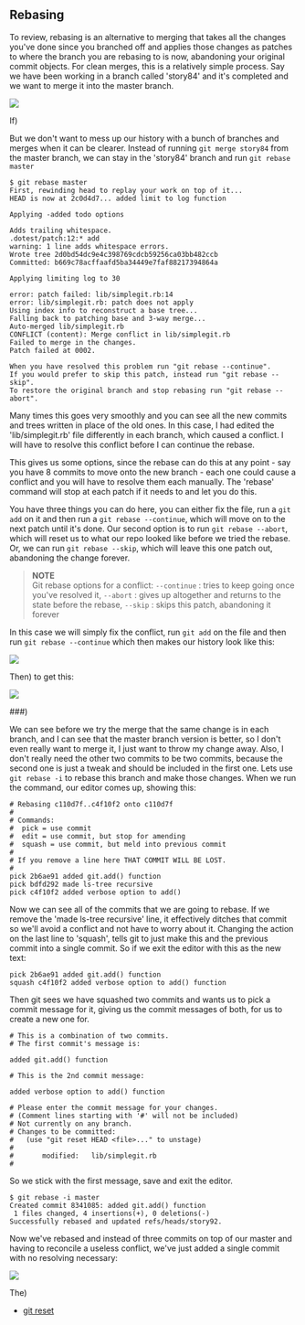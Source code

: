 <!--
SPDX-FileCopyrightText: 2008 Geoffrey Grosenbach <boss@topfunky.com>
SPDX-FileCopyrightText: 2008 Scott Chacon <schacon@gmail.com>
SPDX-FileCopyrightText: 2013 Pascal Borreli <pascal@borreli.com>
SPDX-FileCopyrightText: 2023 Richard Soderberg <rsoderberg@gmail.com>

SPDX-License-Identifier: CC-BY-SA-3.0
-->

## Rebasing

<!-- SIDEBAR
---

#### Rebasing Screencast

This screencast follows roughly the same course as the previous one
on branching and merging,
only we replace merging with rebasing.
This screencast also demonstrates the interactive rebase command
`git rebase -i`.
We also demonstrate some slightly more complex branching,
by using both interactive and normal rebasing techniques simultaneously
on separate branches,
then choosing one and deleting the other.

movie. c7-rebase.mov

---
SIDEBAR -->

To review,
rebasing is an alternative to merging
that takes all the changes you've done since you branched off
and applies those changes as patches
to where the branch you are rebasing to
is now,
abandoning your original commit objects.
For clean merges,
this is a relatively simple process.
Say we have been working in a branch called 'story84'
and it's completed and we want to merge it into the master branch.

![](../artwork/bitmap/repo1.png)

If)

But we don't want to mess up our history
with a bunch of branches and merges when it can be clearer.
Instead of running `git merge story84` from the master branch,
we can stay in the 'story84' branch and run `git rebase master`

```shell
$ git rebase master
First, rewinding head to replay your work on top of it...
HEAD is now at 2c0d4d7... added limit to log function

Applying -added todo options

Adds trailing whitespace.
.dotest/patch:12:* add
warning: 1 line adds whitespace errors.
Wrote tree 2d0bd54dc9e4c398769cdcb59256ca03bb482ccb
Committed: b669c78acffaafd5ba34449e7faf88217394864a

Applying limiting log to 30

error: patch failed: lib/simplegit.rb:14
error: lib/simplegit.rb: patch does not apply
Using index info to reconstruct a base tree...
Falling back to patching base and 3-way merge...
Auto-merged lib/simplegit.rb
CONFLICT (content): Merge conflict in lib/simplegit.rb
Failed to merge in the changes.
Patch failed at 0002.

When you have resolved this problem run "git rebase --continue".
If you would prefer to skip this patch, instead run "git rebase --skip".
To restore the original branch and stop rebasing run "git rebase --abort".
```

Many times this goes very smoothly
and you can see all the new commits and trees written in place of the old ones.
In this case,
I had edited the 'lib/simplegit.rb' file differently in each branch,
which caused a conflict.
I will have to resolve this conflict before I can continue the rebase.

This gives us some options,
since the rebase can do this at any point -
say you have 8 commits to move onto the new branch -
each one could cause a conflict
and you will have to resolve them each manually.
The 'rebase' command will stop at each patch if it needs to
and let you do this.

You have three things you can do here,
you can either fix the file,
run a `git add` on it and then run a `git rebase --continue`,
which will move on to the next patch until it's done.
Our second option is to run `git rebase --abort`,
which will reset us to what our repo looked like
before we tried the rebase.
Or,
we can run `git rebase --skip`,
which will leave this one patch out,
abandoning the change forever.

> **NOTE** \
Git rebase options for a conflict:
`--continue` : tries to keep going once you've resolved it,
`--abort` : gives up altogether and returns to the state before the rebase,
`--skip` : skips this patch,
abandoning it forever

In this case we will simply fix the conflict,
run `git add` on the file and then run `git rebase --continue`
which then makes our history look like this:

![](../artwork/bitmap/repo3.png)

Then) to get this:

![](../artwork/bitmap/repo4.png)

###)

We can see before we try the merge
that the same change is in each branch,
and I can see that the master branch version is better,
so I don't even really want to merge it,
I just want to throw my change away.
Also,
I don't really need the other two commits to be two commits,
because the second one is just a tweak
and should be included in the first one.
Lets use `git rebase -i` to rebase this branch
and make those changes.
When we run the command,
our editor comes up,
showing this:

```
# Rebasing c110d7f..c4f10f2 onto c110d7f
#
# Commands:
#  pick = use commit
#  edit = use commit, but stop for amending
#  squash = use commit, but meld into previous commit
#
# If you remove a line here THAT COMMIT WILL BE LOST.
#
pick 2b6ae91 added git.add() function
pick bdfd292 made ls-tree recursive
pick c4f10f2 added verbose option to add()
```

Now we can see all of the commits that we are going to rebase.
If we remove the 'made ls-tree recursive' line,
it effectively ditches that commit
so we'll avoid a conflict and not have to worry about it.
Changing the action on the last line to 'squash',
tells git to just make this and the previous commit
into a single commit.
So if we exit the editor with this as the new text:

```
pick 2b6ae91 added git.add() function
squash c4f10f2 added verbose option to add() function
```

Then git sees we have squashed two commits
and wants us to pick a commit message for it,
giving us the commit messages of both,
for us to create a new one for.

```
# This is a combination of two commits.
# The first commit's message is:

added git.add() function

# This is the 2nd commit message:

added verbose option to add() function

# Please enter the commit message for your changes.
# (Comment lines starting with '#' will not be included)
# Not currently on any branch.
# Changes to be committed:
#   (use "git reset HEAD <file>..." to unstage)
#
#       modified:   lib/simplegit.rb
#
```

So we stick with the first message,
save and exit the editor.

```shell
$ git rebase -i master
Created commit 8341085: added git.add() function
 1 files changed, 4 insertions(+), 0 deletions(-)
Successfully rebased and updated refs/heads/story92.
```

Now we've rebased
and instead of three commits on top of our master
and having to reconcile a useless conflict,
we've just added a single commit with no resolving necessary:

![](../artwork/bitmap/repo-rebasei2.png)

The)
- [git reset](http://www.kernel.org/pub/software/scm/git/docs/git-reset.html)
